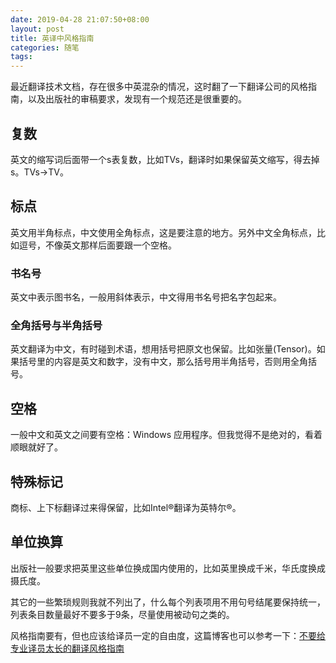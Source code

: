 ```yaml
---
date: 2019-04-28 21:07:50+08:00
layout: post
title: 英译中风格指南
categories: 随笔
tags: 
---
```


最近翻译技术文档，存在很多中英混杂的情况，这时翻了一下翻译公司的风格指南，以及出版社的审稿要求，发现有一个规范还是很重要的。


## 复数

英文的缩写词后面带一个s表复数，比如TVs，翻译时如果保留英文缩写，得去掉s。TVs->TV。

## 标点

英文用半角标点，中文使用全角标点，这是要注意的地方。另外中文全角标点，比如逗号，不像英文那样后面要跟一个空格。

### 书名号

英文中表示图书名，一般用斜体表示，中文得用书名号把名字包起来。

### 全角括号与半角括号

英文翻译为中文，有时碰到术语，想用括号把原文也保留。比如张量(Tensor)。如果括号里的内容是英文和数字，没有中文，那么括号用半角括号，否则用全角括号。

## 空格

一般中文和英文之间要有空格：Windows 应用程序。但我觉得不是绝对的，看着顺眼就好了。

## 特殊标记

商标、上下标翻译过来得保留，比如Intel®翻译为英特尔®。

## 单位换算

出版社一般要求把英里这些单位换成国内使用的，比如英里换成千米，华氏度换成摄氏度。


其它的一些繁琐规则我就不列出了，什么每个列表项用不用句号结尾要保持统一，列表条目数量最好不要多于9条，尽量使用被动句之类的。

风格指南要有，但也应该给译员一定的自由度，这篇博客也可以参考一下：[不要给专业译员太长的翻译风格指南 ](https://www.sunyansong.com/archives/4940)
